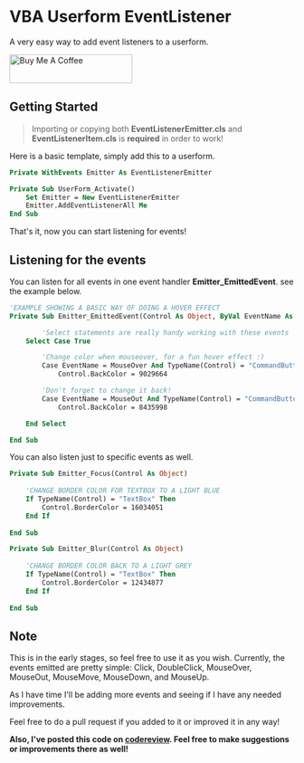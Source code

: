 # VBA Userform EventListener

A very easy way to add event listeners to a userform.

<a href="https://www.buymeacoffee.com/todar" target="_blank"><img src="https://cdn.buymeacoffee.com/buttons/default-orange.png" alt="Buy Me A Coffee" style="height: 51px !important;width: 217px !important;" ></a>

## Getting Started
> Importing or copying both **EventListenerEmitter.cls** and **EventListenerItem.cls** is **required** in order to work!

Here is a basic template, simply add this to a userform.
```vb
Private WithEvents Emitter As EventListenerEmitter

Private Sub UserForm_Activate()
    Set Emitter = New EventListenerEmitter
    Emitter.AddEventListenerAll Me
End Sub
```

That's it, now you can start listening for events!

## Listening for the events

You can listen for all events in one event handler **Emitter_EmittedEvent**. see the example below.

```vb
'EXAMPLE SHOWING A BASIC WAY OF DOING A HOVER EFFECT
Private Sub Emitter_EmittedEvent(Control As Object, ByVal EventName As EmittedEvent, EventParameters As Scripting.Dictionary)

        'Select statements are really handy working with these events
    Select Case True

        'Change color when mouseover, for a fun hover effect :)
        Case EventName = MouseOver And TypeName(Control) = "CommandButton"
            Control.BackColor = 9029664

        'Don't forget to change it back!
        Case EventName = MouseOut And TypeName(Control) = "CommandButton"
            Control.BackColor = 8435998

    End Select

End Sub
```

You can also listen just to specific events as well.

```vb
Private Sub Emitter_Focus(Control As Object)
    
    'CHANGE BORDER COLOR FOR TEXTBOX TO A LIGHT BLUE
    If TypeName(Control) = "TextBox" Then
        Control.BorderColor = 16034051
    End If
    
End Sub

Private Sub Emitter_Blur(Control As Object)
    
    'CHANGE BORDER COLOR BACK TO A LIGHT GREY
    If TypeName(Control) = "TextBox" Then
        Control.BorderColor = 12434877
    End If
    
End Sub
```

## Note
This is in the early stages, so feel free to use it as you wish. Currently, the events emitted are pretty simple: Click, DoubleClick, MouseOver, MouseOut, MouseMove, MouseDown, and MouseUp. 

As I have time I'll be adding more events and seeing if I have any needed improvements.

Feel free to do a pull request if you added to it or improved it in any way!

**Also, I've posted this code on <a href="https://codereview.stackexchange.com/questions/220370/userform-event-listener-and-emitter">codereview</a>. Feel free to make suggestions or improvements there as well!**
